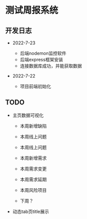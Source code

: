 # 测试周报系统

## 开发日志

- 2022-7-23

    - 后端nodemon监控软件
    - 后端express框架安装
    - 连接数据库成功，并能获取数据


- 2022-7-22

    - 项目前端初始化



## TODO
- 主页数据可视化

    - 本周新增缺陷
    - 本周线上问题
    - 本周线上问题

    - 本周新增需求
    - 本周需求变更
    - 本周需求延期
    - 本周风险项目

    - 下周？


- 动态tab页title展示